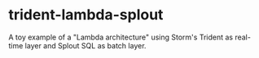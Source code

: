 trident-lambda-splout
=====================

A toy example of a "Lambda architecture" using Storm's Trident as real-time layer and Splout SQL as batch layer.